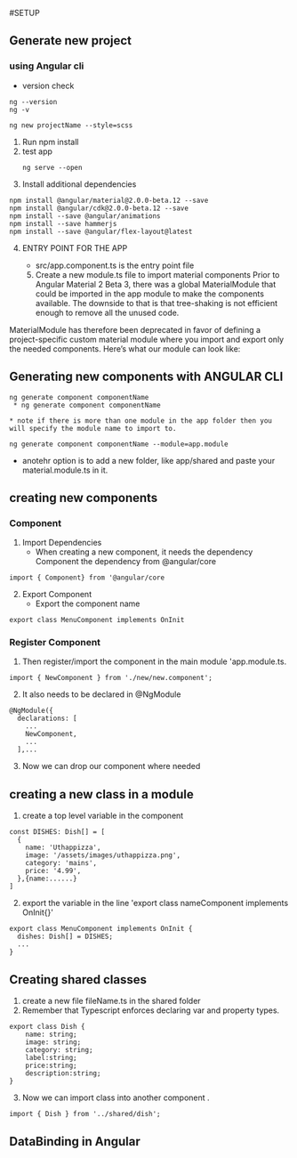 #SETUP
## Generate new project 
### using Angular cli
* version check
```
ng --version
ng -v
```

```
ng new projectName --style=scss
```
1. Run npm install
2. test app
    ```
    ng serve --open
    ```
3. Install additional dependencies
```
npm install @angular/material@2.0.0-beta.12 --save
npm install @angular/cdk@2.0.0-beta.12 --save
npm install --save @angular/animations 
npm install --save hammerjs 
npm install --save @angular/flex-layout@latest 
```


4. ENTRY POINT FOR THE APP
    * src/app.component.ts is the entry point file 

    5. Create a new module.ts file to import material components
    Prior to Angular Material 2 Beta 3, there was a global MaterialModule that could be imported in the app module to make the components available. The downside to that is that tree-shaking is not efficient enough to remove all the unused code.

MaterialModule has therefore been deprecated in favor of defining a project-specific custom material module where you import and export only the needed components. Here’s what our module can look like:


## Generating new components with ANGULAR CLI
```
ng generate component componentName
 * ng generate component componentName
```
    * note if there is more than one module in the app folder then you will specify the module name to import to.
```
ng generate component componentName --module=app.module
```
*  anotehr option is to add a new folder, like app/shared and paste your material.module.ts in it.

## creating  new components
### Component
1. Import Dependencies
    * When creating a new component, it needs the dependency  Component the dependency from @angular/core
```
import { Component} from '@angular/core
```
2. Export Component
    * Export the component name 
```
export class MenuComponent implements OnInit
```
### Register Component
1. Then register/import the component in the main module 'app.module.ts.
```
import { NewComponent } from './new/new.component';
```
2. It also needs to be declared in @NgModule
```
@NgModule({
  declarations: [
    ...
    NewComponent,
    ...
  ],...
```
3. Now we can drop our component where needed
## creating a new class in a module
1. create a top level variable in the component
```
const DISHES: Dish[] = [
  {
    name: 'Uthappizza',
    image: '/assets/images/uthappizza.png',
    category: 'mains',
    price: '4.99',
  },{name:......}
]
```
2. export the variable in the line 'export class nameComponent implements OnInit{}'
```
export class MenuComponent implements OnInit {
  dishes: Dish[] = DISHES;
  ...
}
```

## Creating shared classes 
1. create a new file fileName.ts in the shared folder
2. Remember that Typescript enforces declaring var and property types. 
```
export class Dish {
    name: string;
    image: string;
    category: string;
    label:string;
    price:string;
    description:string;
}
```
3. Now we can import class into another component .
```
import { Dish } from '../shared/dish';
```

## DataBinding in Angular